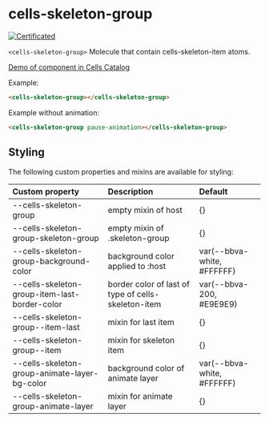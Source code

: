 # cells-skeleton-group

[![Certificated](https://img.shields.io/badge/certificated-yes-brightgreen.svg)](http://bbva-files.s3.amazonaws.com/cells/bbva-catalog/index.html)

`<cells-skeleton-group>` Molecule that contain cells-skeleton-item atoms.

[Demo of component in Cells Catalog](http://bbva-files.s3.amazonaws.com/cells/bbva-catalog/index.html#/elements/cells-skeleton-group)

Example:

```html
<cells-skeleton-group></cells-skeleton-group>
```

Example without animation:

```html
<cells-skeleton-group pause-animation></cells-skeleton-group>
```

## Styling

The following custom properties and mixins are available for styling:

| Custom property                               | Description                                         | Default                    |
| :-------------------------------------------- | :-------------------------------------------------- | :------------------------- |
| --cells-skeleton-group                        | empty mixin of host                                 | {}                         |
| --cells-skeleton-group-skeleton-group         | empty mixin of .skeleton-group                      | {}                         |
| --cells-skeleton-group-background-color       | background color applied to :host                   | var(--bbva-white, #FFFFFF) |
| --cells-skeleton-group-item-last-border-color | border color of last of type of cells-skeleton-item | var(--bbva-200, #E9E9E9)   |
| --cells-skeleton-group--item-last             | mixin for last item                                 | {}                         |
| --cells-skeleton-group--item                  | mixin for skeleton item                             | {}                         |
| --cells-skeleton-group-animate-layer-bg-color | background color of animate layer                   | var(--bbva-white, #FFFFFF) |
| --cells-skeleton-group-animate-layer          | mixin for animate layer                             | {}                         |
